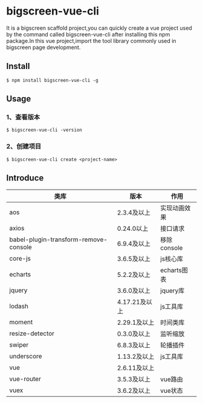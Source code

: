 # bigscreen-vue-cli

It is a bigscreen scaffold project,you can quickly create a vue project used by the command called bigscreen-vue-cli after installing this npm package.In this vue project,import the tool library commonly used in bigscreen page development.

## Install

```
$ npm install bigscreen-vue-cli -g
```

## Usage

### 1、查看版本

```
$ bigscreen-vue-cli -version
```

### 2、创建项目

```
$ bigscreen-vue-cli create <project-name>
```

## Introduce

| 类库 | 版本 | 作用 |
| ----- | ----- | ----- |
| aos | 2.3.4及以上 | 实现动画效果 |
| axios | 0.24.0以上 | 接口请求 |
| babel-plugin-transform-remove-console | 6.9.4及以上 | 移除console |
| core-js | 3.6.5及以上 | js核心库 |
| echarts | 5.2.2及以上 | echarts图表 |
| jquery | 3.6.0及以上 | jquery库 |
| lodash | 4.17.21及以上 | js工具库 |
| moment | 2.29.1及以上 | 时间类库 |
| resize-detector | 0.3.0及以上 | 监听缩放 |
| swiper | 6.8.3及以上 | 轮播插件 |
| underscore | 1.13.2及以上 | js工具库 |
| vue | 2.6.11及以上 | |
| vue-router | 3.5.3及以上 | vue路由 |
| vuex | 3.6.2及以上 | vue状态 |